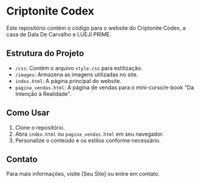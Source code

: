 # Criptonite Codex

Este repositório contém o código para o website do Criptonite Codex, a casa de Dala De Carvalho e LUEJI PRIME.

## Estrutura do Projeto

* `/css`: Contém o arquivo `style.css` para estilização.
* `/images`: Armazena as imagens utilizadas no site.
* `index.html`: A página principal do website.
* `pagina_vendas.html`: A página de vendas para o mini-curso/e-book "Da Intenção à Realidade".

## Como Usar

1. Clone o repositório.
2. Abra `index.html` ou `pagina_vendas.html` em seu navegador.
3. Personalize o conteúdo e os estilos conforme necessário.

## Contato

Para mais informações, visite [Seu Site] ou entre em contato.
